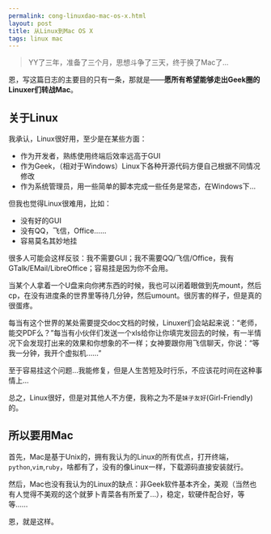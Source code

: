 ```yaml
---
permalink: cong-linuxdao-mac-os-x.html
layout: post
title: 从Linux到Mac OS X
tags: linux mac
---
```


> YY了三年，准备了三个月，思想斗争了三天，终于换了Mac了…

恩，写这篇日志的主要目的只有一条，那就是——**愿所有希望能够走出Geek圈的Linuxer们转战Mac**。

关于Linux
-----------

我承认，Linux很好用，至少是在某些方面：

- 作为开发者，熟练使用终端后效率远高于GUI
- 作为Geek，（相对于Windows）Linux下各种开源代码方便自己根据不同情况修改
- 作为系统管理员，用一些简单的脚本完成一些任务是常态，在Windows下…

但我也觉得Linux很难用，比如：

- 没有好的GUI
- 没有QQ，飞信，Office……
- 容易莫名其妙地挂

很多人可能会这样反驳：我不需要GUI；我不需要QQ/飞信/Office，我有GTalk/EMail/LibreOffice；容易挂是因为你不会用。

当某个人拿着一个U盘来向你拷东西的时候，我也可以闭着眼做到先mount，然后cp，在没有进度条的世界里等待几分钟，然后umount。很厉害的样子，但是真的很蛋疼。

每当有这个世界的某处需要提交doc文档的时候，Linuxer们会站起来说：“老师，能交PDF么？”每当有小伙伴们发送一个xls给你让你填完发回去的时候，有一半情况下会发现打出来的效果和你想象的不一样；女神要跟你用飞信聊天，你说：“等我一分钟，我开个虚拟机……”

至于容易挂这个问题…我能修复，但是人生苦短及时行乐，不应该花时间在这种事情上…

总之，Linux很好，但是对其他人不方便，我称之为不是`妹子友好`(Girl-Friendly)的。

所以要用Mac
---------------

首先，Mac是基于Unix的，拥有我认为的Linux的所有优点，打开终端，`python`,`vim`,`ruby`，啥都有了，没有的像Linux一样，下载源码直接安装就行。

然后，Mac也没有我认为的Linux的缺点：非Geek软件基本齐全，美观（当然也有人觉得不美观的这个就萝卜青菜各有所爱了…），稳定，软硬件配合好，等等……

恩，就是这样。


